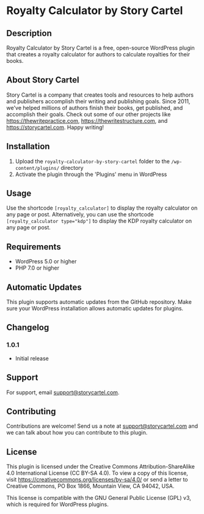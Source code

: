# Royalty Calculator by Story Cartel

## Description
Royalty Calculator by Story Cartel is a free, open-source WordPress plugin that creates a royalty calculator for authors to calculate royalties for their books. 

## About Story Cartel
Story Cartel is a company that creates tools and resources to help authors and publishers accomplish their writing and publishing goals. Since 2011, we've helped millions of authors finish their books, get published, and accomplish their goals. Check out some of our other projects like https://thewritepractice.com, https://thewritestructure.com, and https://storycartel.com. Happy writing!

## Installation
1. Upload the `royalty-calculator-by-story-cartel` folder to the `/wp-content/plugins/` directory
2. Activate the plugin through the 'Plugins' menu in WordPress

## Usage
Use the shortcode `[royalty_calculator]` to display the royalty calculator on any page or post. Alternatively, you can use the shortcode `[royalty_calculator type="kdp"]` to display the KDP royalty calculator on any page or post.

## Requirements
- WordPress 5.0 or higher
- PHP 7.0 or higher

## Automatic Updates
This plugin supports automatic updates from the GitHub repository. Make sure your WordPress installation allows automatic updates for plugins.

## Changelog
### 1.0.1
- Initial release

## Support
For support, email support@storycartel.com.

## Contributing
Contributions are welcome! Send us a note at support@storycartel.com and we can talk about how you can contribute to this plugin.

## License
This plugin is licensed under the Creative Commons Attribution-ShareAlike 4.0 International License (CC BY-SA 4.0). To view a copy of this license, visit https://creativecommons.org/licenses/by-sa/4.0/ or send a letter to Creative Commons, PO Box 1866, Mountain View, CA 94042, USA.

This license is compatible with the GNU General Public License (GPL) v3, which is required for WordPress plugins.